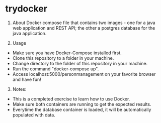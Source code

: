 # trydocker

1. About
Docker compose file that contains two images - one for a java web application and REST API; the other a postgres database for the java application.

2. Usage
- Make sure you have Docker-Compose installed first. 
- Clone this repository to a folder in your machine.
- Change directory to the folder of this repository in your machine.
- Run the command "docker-compose up".
- Access localhost:5000/personmanagement on your favorite browser and have fun!

3. Notes: 
- This is a completed exercise to learn how to use Docker.
- Make sure both containers are running to get the expected results. 
- Everytime the database container is loaded, it will be automatically populated with data.

